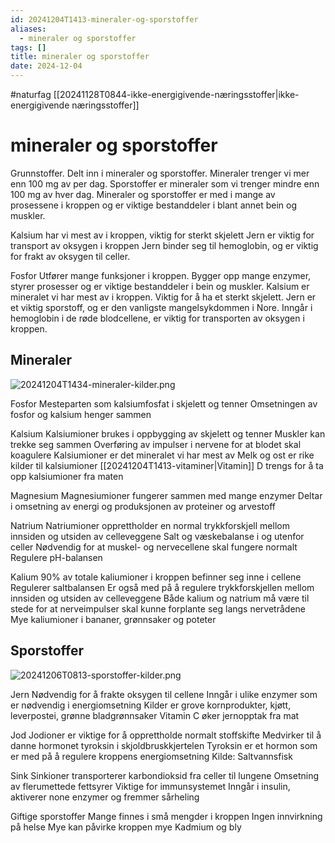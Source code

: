 ```yaml
---
id: 20241204T1413-mineraler-og-sporstoffer
aliases:
  - mineraler og sporstoffer
tags: []
title: mineraler og sporstoffer
date: 2024-12-04
---
```


#naturfag [[20241128T0844-ikke-energigivende-næringsstoffer|ikke-energigivende næringsstoffer]]

# mineraler og sporstoffer

Grunnstoffer. Delt inn i mineraler og sporstoffer.
Mineraler trenger vi mer enn 100 mg av per dag.
Sporstoffer er mineraler som vi trenger mindre enn 100 mg av hver dag.
Mineraler og sporstoffer er med i mange av prosessene i kroppen og er viktige bestanddeler i blant annet bein og muskler.

Kalsium har vi mest av i kroppen, viktig for sterkt skjelett
Jern er viktig for transport av oksygen i kroppen
Jern binder seg til hemoglobin, og er viktig for frakt av oksygen til celler.

Fosfor
Utfører mange funksjoner i kroppen.
Bygger opp mange enzymer, styrer prosesser og er viktige bestanddeler i bein og muskler.
Kalsium er mineralet vi har mest av i kroppen. Viktig for å ha et sterkt skjelett.
Jern er et viktig sporstoff, og er den vanligste mangelsykdommen i Nore. Inngår i hemoglobin i de røde blodcellene, er viktig for transporten av oksygen i kroppen.

## Mineraler

![20241204T1434-mineraler-kilder.png](Assets/20241204T1434-mineraler-kilder.png)

Fosfor
Mesteparten som kalsiumfosfat i skjelett og tenner
Omsetningen av fosfor og kalsium henger sammen

Kalsium
Kalsiumioner brukes i oppbygging av skjelett og tenner
Muskler kan trekke seg sammen
Overføring av impulser i nervene for at blodet skal koagulere
Kalsiumioner er det mineralet vi har mest av
Melk og ost er rike kilder til kalsiumioner
[[20241204T1413-vitaminer|Vitamin]] D trengs for å ta opp kalsiumioner fra maten

Magnesium
Magnesiumioner fungerer sammen med mange enzymer
Deltar i omsetning av energi og produksjonen av proteiner og arvestoff

Natrium
Natriumioner opprettholder en normal trykkforskjell mellom innsiden og utsiden av celleveggene
Salt og væskebalanse i og utenfor celler
Nødvendig for at muskel- og nervecellene skal fungere normalt
Regulere pH-balansen

Kalium
90% av totale kaliumioner i kroppen befinner seg inne i cellene
Regulerer saltbalansen
Er også med på å regulere trykkforskjellen mellom innsiden og utsiden av celleveggene
Både kalium og natrium må være til stede for at nerveimpulser skal kunne forplante seg langs nervetrådene
Mye kaliumioner i bananer, grønnsaker og poteter

## Sporstoffer

![20241206T0813-sporstoffer-kilder.png](Assets/20241206T0813-sporstoffer-kilder.png)

Jern
Nødvendig for å frakte oksygen til cellene
Inngår i ulike enzymer som er nødvendig i energiomsetning
Kilder er grove kornprodukter, kjøtt, leverpostei, grønne bladgrønnsaker
Vitamin C øker jernopptak fra mat

Jod
Jodioner er viktige for å opprettholde normalt stoffskifte
Medvirker til å danne hormonet tyroksin i skjoldbruskkjertelen
Tyroksin er et hormon som er med på å regulere kroppens energiomsetning
Kilde: Saltvannsfisk

Sink
Sinkioner transporterer karbondioksid fra celler til lungene
Omsetning av flerumettede fettsyrer
Viktige for immunsystemet
Inngår i insulin, aktiverer none enzymer og fremmer sårheling

Giftige sporstoffer
Mange finnes i små mengder i kroppen
Ingen innvirkning på helse
Mye kan påvirke kroppen mye
Kadmium og bly
